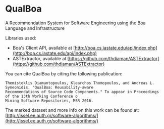 # QualBoa
A Recommendation System for Software Engineering using the Boa Language and Infrastructure

Libraries used:
- Boa's Client API, available at [http://boa.cs.iastate.edu/api/index.php](http://boa.cs.iastate.edu/api/index.php)
- ASTExtractor, available at [https://github.com/thdiaman/ASTExtractor](https://github.com/thdiaman/ASTExtractor)

You can cite QualBoa by citing the following publication:
```
Themistoklis Diamantopoulos, Klearchos Thomopoulos, and Andreas L. Symeonidis. "QualBoa: Reusability-aware
Recommendations of Source Code Components." To appear in Proceedings of the 13th Working Conference o
Mining Software Repositories, MSR 2016.
```

The marked dataset and more info on this work can be found at:
[http://issel.ee.auth.gr/software-algorithms/](http://issel.ee.auth.gr/software-algorithms/)
